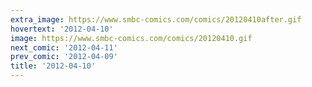 ```yaml
---
extra_image: https://www.smbc-comics.com/comics/20120410after.gif
hovertext: '2012-04-10'
image: https://www.smbc-comics.com/comics/20120410.gif
next_comic: '2012-04-11'
prev_comic: '2012-04-09'
title: '2012-04-10'
---
```


